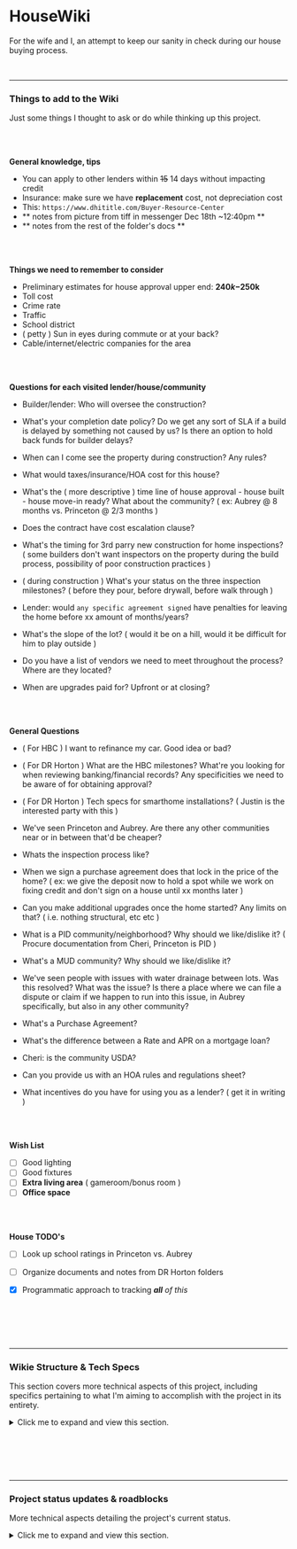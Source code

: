 # HouseWiki

For the wife and I, an attempt to keep our sanity in check during our house buying process.


<br>


--------------------------------------------------------------------------------------------------
### Things to add to the Wiki

Just some things I thought to ask or do while thinking up this project.


<br><br>


__General knowledge, tips__

  - You can apply to other lenders within ~~15~~ 14 days without impacting credit
  - Insurance: make sure we have __replacement__ cost, not depreciation cost
  - This: `https://www.dhititle.com/Buyer-Resource-Center`
  - ** notes from picture from tiff in messenger Dec 18th ~12:40pm **
  - ** notes from the rest of the folder's docs **

<br><br>


__Things we need to remember to consider__

  - Preliminary estimates for house approval upper end: __$240k-$250k__
  - Toll cost
  - Crime rate
  - Traffic
  - School district
  - ( petty ) Sun in eyes during commute or at your back?
  - Cable/internet/electric companies for the area


<br><br>


__Questions for each visited lender/house/community__

  - Builder/lender: Who will oversee the construction?

  - What's your completion date policy? Do we get any sort of SLA if a build is delayed by something not caused by us? Is there an option to hold back funds for builder delays?

  - When can I come see the property during construction? Any rules?

  - What would taxes/insurance/HOA cost for this house?

  - What's the ( more descriptive ) time line of house approval - house built - house move-in ready? What about the community? ( ex: Aubrey @ 8 months vs. Princeton @ 2/3 months )

  - Does the contract have cost escalation clause?

  - What's the timing for 3rd parry new construction for home inspections? ( some builders don't want inspectors on the property during the build process, possibility of poor construction practices )

  - ( during construction ) What's your status on the three inspection milestones? ( before they pour, before drywall, before walk through )

  - Lender: would `any specific agreement signed` have penalties for leaving the home before xx amount of months/years?

  - What's the slope of the lot? ( would it be on a hill, would it be difficult for him to play outside )

  - Do you have a list of vendors we need to meet throughout the process? Where are they located?

  - When are upgrades paid for? Upfront or at closing?



<br><br>



__General Questions__

  - ( For HBC ) I want to refinance my car. Good idea or bad?

  - ( For DR Horton ) What are the HBC milestones? What're you looking for when reviewing banking/financial records? Any specificities we need to be aware of for obtaining approval?

  - ( For DR Horton ) Tech specs for smarthome installations? ( Justin is the interested party with this )

  - We've seen Princeton and Aubrey. Are there any other communities near or in between that'd be cheaper?

  - Whats the inspection process like?

  - When we sign a purchase agreement does that lock in the price of the home? ( ex: we give the deposit now to hold a spot while we work on fixing credit and don't sign on a house until xx months later )

  - Can you make additional upgrades once the home started? Any limits on that? ( i.e. nothing structural, etc etc )

  - What is a PID community/neighborhood? Why should we like/dislike it? ( Procure documentation from Cheri, Princeton is PID )

  - What's a MUD community? Why should we like/dislike it?

  - We've seen people with issues with water drainage between lots. Was this resolved? What was the issue? Is there a place where we can file a dispute or claim if we happen to run into this issue, in Aubrey specifically, but also in any other community?

  - What's a Purchase Agreement?

  - What's the difference between a Rate and APR on a mortgage loan?

  - Cheri: is the community USDA?

  - Can you provide us with an HOA rules and regulations sheet?

  - What incentives do you have for using you as a lender? ( get it in writing )


<br><br>


__Wish List__

 - [ ] Good lighting
 - [ ] Good fixtures
 - [ ] __Extra living area__ ( gameroom/bonus room )
 - [ ] __Office space__

<br><br>

__House TODO's__

  - [ ] Look up school ratings in Princeton vs. Aubrey
  - [ ] Organize documents and notes from DR Horton folders
  - [x] Programmatic approach to tracking _<b>all</b> of this_








<br><br><br><br>








--------------------------------------------------------------------------------------------------
### Wikie Structure & Tech Specs

This section covers more technical aspects of this project, including specifics pertaining to what I'm aiming to accomplish with the project in its entirety.

<details>
<summary>Click me to expand and view this section.</summary>


<br><br>


This answers what this repo accomplishes. It should be able to do, provide a space for, or track:



<br>

  - [ ] Milestones
    + [x] model
    + [ ] view
    + [ ] template
    + format: checkbox list
    + provide a `textarea` for comments regarding how the milestone was accomplished

<br>

  - [ ] Questions we have that need to be answered
    + [x] model
    + [ ] view
    + [ ] template
    + format: unordered list
    + make them answerable
    + flag them as 'answered' if answered

<br>

  - [ ] Houses section
    + [ ] model
    + [ ] view
    + [ ] template
    + format: unordered list, but with a 'ranking' option in the list ( 1 to 3 stars )
    + under each house in the aggregated list of houses and within each house:
      * description of house layout and provide an option to bold any specific description ( for favorites ) and an option of making the text red ( for specific dislikes )
      * section for specific likes and dislikes with optional area for elaborating
      * easily post and navigate through pictures
    + links to floor plans or community websites within each individual house
    + section for questions we may have about each house and community
      * aggregate each question into the 'Questions' section of the wiki
    + grouped by section, organized by highest rank to least
    + sidebar of top 3

<br>

  - [ ] General wish list for what we want in a house and community
    + [x] model
    + [ ] view
    + [ ] template
    + format: ordered list
    + items should be able to be ranked favorite to least
    + provide an option to 'flag' the wish as a must or absolute favorite ( bold/red, etc etc )

<br>

  - [ ] General knowledge/home buying tips we want to record
    + [ ] model
    + [ ] view
    + [ ] template
    + format: unordered list

<br>

  - [ ] Section to record things to consider during purchasing process
    + [ ] model
    + [ ] view
    + [ ] template
    + format: unordered list

<br>

  - [ ] Contacts section
    + [ ] model
    + [ ] view
    + [ ] template
    + format: unordered list
    + names of people and what they're supposed to help with
    + should actual contact info be listed or not?

<br>

  - [x] Written in Python + Django because I need live practice with them
    + will there be any problems with this being Python based vs. my site which is Node.js? ( specifically regarding my SSL certs and/or NGINX reverse proxy )

<br>

  - [ ] A secure place for document storage
    + format: blob storage with Postgres?
    + reference in the DB to file paths or raw files in DB?

<br>

  - [ ] Determine domain structure
    + subdomain or subpath?
    + remember to consider SSL certs and DNS for subdomain

<br>

  - [ ] User accounts
    + Django admin, Justin, Tiffany, guest ( in case anyone else wants to see )
    + persist logins across devices ( cookies? )
    + restrict adding comments until logged in
      * put a 'log in to post comments' placeholder for non-authed visitors?
      * restrict guest account from commenting?
      * don't even allow non-authed visitors from accessing _anything_? ( splashpage on load )
      * option to register as a user?

</details>






<br><br><br><br>








--------------------------------------------------------------------------------------------------
### Project status updates & roadblocks

More technical aspects detailing the project's current status.

<details>

<summary>Click me to expand and view this section.</summary>




  > 'Status' is 'pending' and 'in progress' by default


| Item                   | Type              | Status         | Notes |
|------------------------|-------------------|----------------|-------|
| Get it started         | <ul><li>- [ ] block</li><li>- [x] TODO</li><li>- [ ] other</li></ul> | <ul><li>- [ ] current</li><li>- [x] complete</li><li>- [ ] ignored</li></ul> | README done-ish
|                        |                   |                |       |
| Python env setup (dev) | <ul><li>- [ ] block</li><li>- [x] TODO</li><li>- [ ] other</li></ul> | <ul><li>- [x] current</li><li>- [ ] complete</li><li>- [ ] ignored</li></ul> | virtual env `house-wiki` created/sourced
|                        |                   |                |       |
| Python env setup (prd) | <ul><li>- [x] block</li><li>- [ ] TODO</li><li>- [ ] other</li></ul> | <ul><li>- [ ] current</li><li>- [ ] complete</li><li>- [ ] ignored</li></ul> | conflicts with Node & NGINX proxy?
|                        |                   |                |       |
| Wiki styling (jsore?)  | <ul><li>- [x] block</li><li>- [ ] TODO</li><li>- [ ] other</li></ul> | <ul><li>- [x] current</li><li>- [ ] complete</li><li>- [ ] ignored</li></ul> | share CSS with base site? Just head/foot?
|                        |                   |                |       |
|                        | <ul><li>- [ ] block</li><li>- [ ] TODO</li><li>- [ ] other</li></ul> | <ul><li>- [ ] current</li><li>- [ ] complete</li><li>- [ ] ignored</li></ul> |
|                        |                   |                |       |
|                        | <ul><li>- [ ] block</li><li>- [ ] TODO</li><li>- [ ] other</li></ul> | <ul><li>- [ ] current</li><li>- [ ] complete</li><li>- [ ] ignored</li></ul> |
|                        |                   |                |       |
|                        | <ul><li>- [ ] block</li><li>- [ ] TODO</li><li>- [ ] other</li></ul> | <ul><li>- [ ] current</li><li>- [ ] complete</li><li>- [ ] ignored</li></ul> |


<br><br>


### Supplemental project notes to track for sanity

  > https://github.com/jsore/notes
  >
  > ~~Getting~~ Keeping my thoughts in order


<br><br>


__Python env__

My main programming experience has been vanilla ES5/6 JavaScript ( plus all the stuff required for server administration/DNS/website hosting on a Node.js + NGINX or Apache platform ). I'm not new to Python but I am still a novice, specifically when speaking about Django's supplied libraries and methodologies. I'm going to migrate this wiki to my domain eventually and will need to know about any clashes between my Node/PM2 site with this, and will need to research how to join this wiki and it's Python based code with my existing reverse proxy.

Eventually I want to migrate my existing site to pure Python. There will be some headaches so hopefully if I keep decent records of what I do before pushing to prod it'll help.




<br><br>




Init setup:

  ```
  …/HouseWiki
  $ mkdir env

  …/HouseWiki
  $ virtualenv env/house-wiki

  …/HouseWiki
  $ source env/house-wiki/bin/activate

  (house_wiki) …/HouseWiki
  $ pip install Django  # remember to verify installation

  …/HouseWiki
  $ python
  >>> import django
  >>> django.get_version()
  '3.0'

  (house_wiki) …/HouseWiki
  $ django-admin startproject housewiki

  (house_wiki) …/HouseWiki
  $ cd housewiki

  (house_wiki) …/HouseWiki/housewiki
  $ django-admin startapp home

  (house_wiki) ~/Core/Dev/Pub
  $ tree HouseWiki -a -C -I 'lib|.git' --dirsfirst
  HouseWiki
  ├── env                     <-- virtualenv's are disposable, keep them outside the project
  │   └── house_wiki
  │       ├── bin
  │       │   ├── __pycache__
  │       │   │   └── …
  │       │   ├── activate
  │       │   …
  │       ├── include
  │       …   └── …
  ├── housewiki               <-- project root
  │   ├── home                <-- app root
  │   │   ├── migrations
  │   │   │   └── __init__.py
  │   │   ├── __init__.py
  │   │   ├── admin.py
  │   │   ├── apps.py
  │   │   ├── models.py
  │   │   ├── tests.py
  │   │   └── views.py
  │   ├── housewiki           <-- Django root ( project's connection with django )
  │   │   ├── __init__.py
  │   │   ├── asgi.py
  │   │   ├── settings.py
  │   │   ├── urls.py
  │   │   └── wsgi.py
  │   └── manage.py
  └── README.md

  10 directories, 38 files
  ```

  > Regarding virtualenv and its placement:
  > https://stackoverflow.com/questions/35936425/django-and-virtualenv-proper-project-structure
  >
  > Regarding Django root and misc. project structure:
  > https://django-project-skeleton.readthedocs.io/en/latest/structure.html#django-root




<br><br>




Activate the `home` app in the project's `settings.py` then create ( migrate and apply the migrations ) the tables for the initial applications in the pre-existing SQLite DB

  ```
  (house_wiki) …/HouseWiki/housewiki
  $ python manage.py migrate
  ```

Then spin up the dev server. Remember: use WSGI for prod and Django can run the server on a different settings file, useful for dealint with multiple environments requring a different settings file ( different configurations ).

  ```
  (house_wiki) …/HouseWiki/housewiki
  $ python manage.py runserver

  # optional, use a different settings file and specify a different default port
  (house_wiki) …/HouseWiki/housewiki
  $ python manage.py runserver 127.0.0.1:8001 --settings=differentsitename.settings
  ```




<br><br>




Now it's just a case of building the models. Got a few of them done so far. General process:

  1. Create the models to define database management details

  From the 'What this project should accomplish section', each item needs a model. This defines how data related to each item is manipulated or presented in the DB.


  2. Add the models to Django's admin site for each project app

  Example, the `home` application's admin rules get defined here:

  `…/HouseWiki/housewiki/home/admin.py`


  3. Create the application's views

  Define how the data from each model should be rendered to a user on a webpage


  4. Define a URL pattern for each view

  Endpoints to determine where to take the user based on the URL path


  5. Write the template for each view

  This is the HTML that takes attributes passed to it from the view and defines how to display them



</details>

